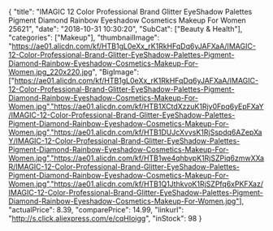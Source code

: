 {
	"title": "IMAGIC 12 Color Professional Brand Glitter EyeShadow Palettes Pigment Diamond Rainbow Eyeshadow Cosmetics Makeup For Women 25621",
	"date": "2018-10-31 10:30:20",
	"SubCat": ["Beauty & Health"],
	"categories": ["Makeup"],
	"thumbnailImage": "https://ae01.alicdn.com/kf/HTB1gL0eXx_rK1RkHFqDq6yJAFXaA/IMAGIC-12-Color-Professional-Brand-Glitter-EyeShadow-Palettes-Pigment-Diamond-Rainbow-Eyeshadow-Cosmetics-Makeup-For-Women.jpg_220x220.jpg",
	"BigImage": ["https://ae01.alicdn.com/kf/HTB1gL0eXx_rK1RkHFqDq6yJAFXaA/IMAGIC-12-Color-Professional-Brand-Glitter-EyeShadow-Palettes-Pigment-Diamond-Rainbow-Eyeshadow-Cosmetics-Makeup-For-Women.jpg","https://ae01.alicdn.com/kf/HTB1XCtdXzzuK1Rjy0Fpq6yEpFXaY/IMAGIC-12-Color-Professional-Brand-Glitter-EyeShadow-Palettes-Pigment-Diamond-Rainbow-Eyeshadow-Cosmetics-Makeup-For-Women.jpg","https://ae01.alicdn.com/kf/HTB1DUJcXvvsK1RjSspdq6AZepXaY/IMAGIC-12-Color-Professional-Brand-Glitter-EyeShadow-Palettes-Pigment-Diamond-Rainbow-Eyeshadow-Cosmetics-Makeup-For-Women.jpg","https://ae01.alicdn.com/kf/HTB1we4qhbvpK1RjSZPiq6zmwXXaR/IMAGIC-12-Color-Professional-Brand-Glitter-EyeShadow-Palettes-Pigment-Diamond-Rainbow-Eyeshadow-Cosmetics-Makeup-For-Women.jpg","https://ae01.alicdn.com/kf/HTB1Q1JthkvoK1RjSZPfq6xPKFXaz/IMAGIC-12-Color-Professional-Brand-Glitter-EyeShadow-Palettes-Pigment-Diamond-Rainbow-Eyeshadow-Cosmetics-Makeup-For-Women.jpg"],
	"actualPrice": 8.39,
	"comparePrice": 14.99,
	"linkurl": "http://s.click.aliexpress.com/e/cqHIoigg",
	"inStock": 98
}
